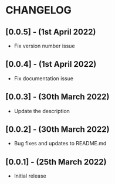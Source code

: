 # CHANGELOG
## [0.0.5] - (1st April 2022)

*  Fix version number issue
## [0.0.4] - (1st April 2022)

*  Fix documentation issue
## [0.0.3] - (30th March 2022)

*  Update the description

## [0.0.2] - (30th March 2022)

*  Bug fixes and updates to README.md


## [0.0.1] - (25th March 2022)

* Initial release



